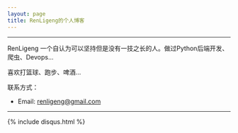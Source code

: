 ```yaml
---
layout: page
title: RenLigeng的个人博客
---
```

---

RenLigeng 一个自认为可以坚持但是没有一技之长的人。做过Python后端开发、爬虫、Devops...

喜欢打篮球、跑步、啤酒...


联系方式：

- Email: <renligeng@gmail.com>

---
{% include disqus.html %}
